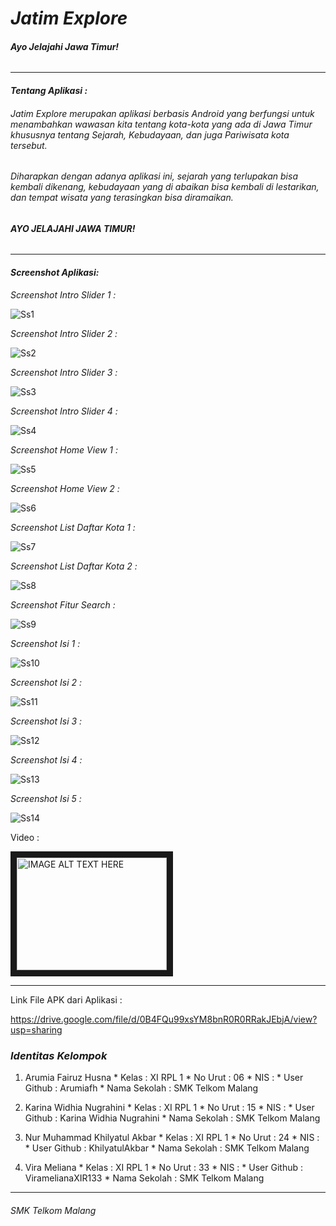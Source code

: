 # *__Jatim Explore__*
###### *__Ayo Jelajahi Jawa Timur!__*

-------------------------------------------------------
#### *Tentang Aplikasi :*
###### *Jatim Explore merupakan aplikasi berbasis Android yang berfungsi untuk menambahkan wawasan kita tentang kota-kota yang ada di Jawa Timur khususnya tentang Sejarah, Kebudayaan, dan juga Pariwisata kota tersebut.*
###### *Diharapkan dengan adanya aplikasi ini, sejarah yang terlupakan bisa kembali dikenang, kebudayaan yang di abaikan bisa kembali di lestarikan, dan tempat wisata yang terasingkan bisa diramaikan.*
###### *__AYO JELAJAHI JAWA TIMUR!__*
-------------------------------------------------------
#### *Screenshot Aplikasi:*

*Screenshot Intro Slider 1 :*

![Ss1](https://github.com/Arumiafh/JatimExplore/blob/master/1.png)


*Screenshot Intro Slider 2 :*

![Ss2](https://github.com/Arumiafh/JatimExplore/blob/master/2.png)


*Screenshot Intro Slider 3 :*

![Ss3](https://github.com/Arumiafh/JatimExplore/blob/master/3.png)


*Screenshot Intro Slider 4 :*

![Ss4](https://github.com/Arumiafh/JatimExplore/blob/master/4.png)


*Screenshot Home View 1 :*

![Ss5](https://github.com/Arumiafh/JatimExplore/blob/master/5.png)


*Screenshot Home View 2 :*

![Ss6](https://github.com/Arumiafh/JatimExplore/blob/master/6.png)


*Screenshot List Daftar Kota 1 :*

![Ss7](https://github.com/Arumiafh/JatimExplore/blob/master/7.png)


*Screenshot List Daftar Kota 2 :*

![Ss8](https://github.com/Arumiafh/JatimExplore/blob/master/8.png)


*Screenshot Fitur Search :*

![Ss9](https://github.com/Arumiafh/JatimExplore/blob/master/10.png)


*Screenshot Isi 1 :*

![Ss10](https://github.com/Arumiafh/JatimExplore/blob/master/11.png)


*Screenshot Isi 2 :*

![Ss11](https://github.com/Arumiafh/JatimExplore/blob/master/12.png)


*Screenshot Isi 3 :*

![Ss12](https://github.com/Arumiafh/JatimExplore/blob/master/13.png)


*Screenshot Isi 4 :*

![Ss13](https://github.com/Arumiafh/JatimExplore/blob/master/14.png)


*Screenshot Isi 5 :*

![Ss14](https://github.com/Arumiafh/JatimExplore/blob/master/15.png)


Video :

<a href="https://youtu.be/oi4BPi0KtOI
" target="_blank"><img src="http://img.youtube.com/vi/id/0.jpg" 
alt="IMAGE ALT TEXT HERE" width="240" height="180" border="10" /></a>


-------------------------------------------------------

Link File APK dari Aplikasi :

https://drive.google.com/file/d/0B4FQu99xsYM8bnR0R0RRakJEbjA/view?usp=sharing


### *Identitas Kelompok* 
  1. Arumia Fairuz Husna
    * Kelas         : XI RPL 1
    * No Urut       : 06
    * NIS           : 
    * User Github   : Arumiafh
    * Nama Sekolah  : SMK Telkom Malang
  
  2. Karina Widhia Nugrahini 
    * Kelas         : XI RPL 1
    * No Urut       : 15
    * NIS           : 
    * User Github   : Karina Widhia Nugrahini 
    * Nama Sekolah  : SMK Telkom Malang
  
  3. Nur Muhammad Khilyatul Akbar
    * Kelas         : XI RPL 1
    * No Urut       : 24
    * NIS           : 
    * User Github   : KhilyatulAkbar
    * Nama Sekolah  : SMK Telkom Malang
  
  4. Vira Meliana
    * Kelas         : XI RPL 1
    * No Urut       : 33
    * NIS           : 
    * User Github   : ViramelianaXIR133
    * Nama Sekolah  : SMK Telkom Malang
  
-------------------------------------------------------

###### *SMK Telkom Malang*

